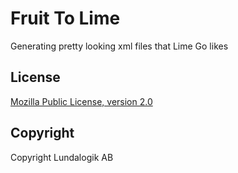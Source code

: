 # Fruit To Lime

Generating pretty looking xml files that Lime Go likes

## License
[Mozilla Public License, version 2.0](LICENSE)

## Copyright
Copyright Lundalogik AB
